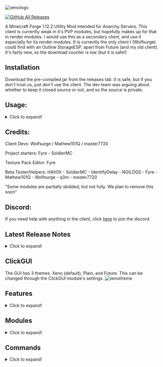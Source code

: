 ![xenologo](https://cdn.discordapp.com/attachments/901443220389646369/917855640704143380/text-1638904225098.png)

[![GitHub All Releases](https://img.shields.io/github/downloads/XenoClientDevelopment/Xeno-Client/total.svg)](https://github.com/XenoClientDevelopment/Xeno-Client/releases/)

A Minecraft Forge 1.12.2 Utility Mod intended for Anarchy Servers. 
This client is currently weak in it's PVP modules, but hopefully makes up for that in render modules. 
I would use this as a secondary client, and use it especially for its render modules.
It is currently the only client I (Wolfsurge) could find with an Outline StorageESP, apart from Future (and my old client).
It's fairly new, so the download counter is low (but it is safe!)

## Installation
Download the pre-compiled jar from the releases tab. It is safe, but if you don't trust us, just don't use the client. The dev team was arguing about whether
to keep it closed source or not, and so the source is private.

## Usage:
<details>
  <summary>Click to expand!</summary>  
 - Download the .jar file from releases
 - Put the .jar in your mods folder by pressing Windows + R and typing in %appdata% open the .minecraft/mods folder.  
 - Press RSHIFT to open the ClickGUI
</details>        

## Credits:
Client Devs: Wolfsurge / Mathew101Q / master7720

Project starters: Fyre - SoldierMC
  
Texture Pack Editor: Fyre 
  
Beta Tester/Helpers: HAV0X - SoldierMC - IdentifyDelay - NGILDQS - Fyre - Mathew101Q - Wolfsurge - q3m - master7720
  
"Some modules are partially skidded, but not fully. We plan to remove this soon"

## Discord:
If you need help with anything in the client, click [here](https://discord.gg/YPeVBdZMQA) to join the discord.

## Latest Release Notes

<details>
    <summary>Click to expand!</summary>

## Modules Added
<details>
  <summary>Click to expand!</summary>

    IceSpeed
    - Lets you control the ice slipperiness, with one setting (speed)

    MobOwner
    - Lets you see who owns tamed entities

    AutoCrystal
	- Places and breaks End Crystals for you. Lots of settings, works decently.

    NoPush
	- Stops entities pushing you around.
    
    FakePlayer
    - Spawns a client-side fake player, useful for configurating combat modules.

    CameraClip
    - Lets your third-person camera clip through blocks.

    HoleFill
    - Fills holes around enemy players. Works okay.

    ShulkerPreview
    - Shows the contents of shulker boxes in your inventory.

	FastXP
	- Throws XP bottles fast.

    AutoXP
	- Automatically repairs armour with XP bottles.
    
</details>

## Modules Updated
<details>
  <summary>Click to expand!</summary>
  
    Sprint
	- Added a mode setting with two modes - Legit and Omni

	Velocity
	- Added five settings: Velocity PKT, Horizontal, Vertical, Explosion, and Fishhook
  
    ElytraFly
	- Added a Activate Key setting. Press this to toggle the elytra flying state when in midair.

    ArrayList
	- No longer a draggable HUD module, instead open the settings to change its position.
    
    Offhand
    - Added more settings, such as TotemSwap.

    HoleESP
    - Added a new mode, and fixed a bug.
</details>

## Other Changes / Bug Fixes
<details>
  <summary>Click to expand!</summary>

    GUI
	- Fixed a weird bug when opening buttons (they move up)
	- Added a CButtonOutline option, when the buttons are closed, it still displays an outline around them.
	- Fixed a bug where the module buttons would spasm when trying to move further than they were meant to.

	HUD
	- Added a blur option to the HUD config screen. Access from the 'HUD' module.
    - Improved ArrayList

</details>
</details>

## ClickGUI
The GUI has 3 themes. Xeno (default), Plain, and Future. This can be changed through the ClickGUI module's settings.
![xenotheme](https://github.com/XenoClientDevelopment/Xeno-Resources/blob/main/xenotheme.png?raw=true)

## Features
<details>
  <summary>Click to expand!</summary>

  - Scrollable ClickGUI
  - 38 Modules
  - 10 HUD Modules
  - 5 commands
  - 3 GUI Themes
  - Custom Main Menu

</details>

## Modules
<details>
  <summary>Click to expand!</summary>
  
  # Combat
  - Aura                  (Quite a few settings, probably powerful with a good config?)
  - AutoArmour            (Has a delay setting, but isn't that good)
  - Blink                 (It works.)
  - Offhand               (5 modes, Totem, Gapple, Crystal, Pearl, Chorus)
  - Surround              (awful, use a different client)   
  - AutoCrystal		  (OK, alright with a good config)
  - HoleFill		  (Meh. It works.)
  - FastXP		  (Works.)
  - AutoXP		  (Should work fine.)	
	
  # Movement   
  - ElytraFly             (Should work on most servers.)
  - Fly                   (Only the vanilla fly, will most likely get you kicked, use NoFall with it)
  - Jetpack               (Will probably get you kicked)
  - NoFall                (Should work)
  - Reverse Step          (It works.)
  - Sprint                (Good.)
  - Step                  (Works on servers that allow step.)
  - Velocity              (It works.)
  - IceSpeed 		  (Decent.)
  - NoPush 		  (Works well.)
  
  # Render   
  - Chams                 (Decent)
  - ESP                   (3 modes - Outline, Box, and Glow & has outline Item ESP)
  - Fullbright            (Good, two modes - Gamma and Effect)
  - Hole ESP              (A bunch of settings)
  - Item Physics          (Good)
  - Nametags              (Good)
  - No Render             (Quite a few settings.)
  - Storage ESP           (2 modes - Outline and Box)
  - Tracers               (Good)
  - MobOwner 		  (Works, has a custom font option.)
  - CameraClip		  (Works)
  - ShulkerPreview 	  (Looks good and works properly.)
	
  # Player   
  - Fast Break            (Works)
  - Fast Place            (Works)
  - Anti AFK              (Works)
  
  # Misc
  - AutoEZ                (Customize message in the settings)
  - MCF                   (Middle Click Friend, works)
  - Suffix                (Customize message in the settings)
  - FakePlayer		  (Works)
	
  # HUD
  - Armour
  - Array List
  - Client Name / Watermark
  - Coordinates
  - FPS
  - Inventory
  - Ping
  - Totems
  - TPS
  - Welcomer
  
</details>

## Commands
<details>
  <summary>Click to expand!</summary>
  
  Format - [name] [syntax] [description]
  
  * Bind [bind <set|clear> <module> <key>] [Bind module keybinds to keys]
  * Elytra [elytra key <key>] [Set the keybind for toggling the elytra flying state]
  * Friend [friend list | <add | remove> <playername>] [Friend players, to stop Aura attacking them ETC]
  * Gui [gui reset] [Reset the ClickGUI]
  * Help [help] [Shows help!] 
</details>
  

